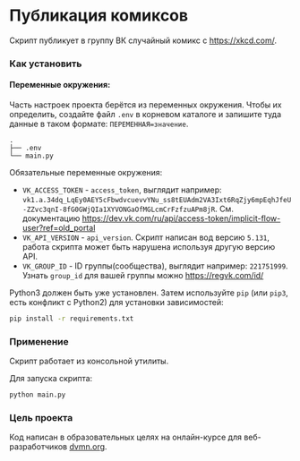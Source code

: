 # Публикация комиксов
Скрипт публикует в группу ВК случайный комикс с https://xkcd.com/.

### Как установить
#### Переменные окружения:

Часть настроек проекта берётся из переменных окружения. Чтобы их определить, создайте файл `.env` в корневом каталоге и запишите туда данные в таком формате: `ПЕРЕМЕННАЯ=значение`.

```
.
├── .env
└── main.py
```
Обязательные переменные окружения:
- `VK_ACCESS_TOKEN` - `access_token`, выглядит например: `vk1.a.34dq_LqEy0AEY5cFbwdvcuevvYNu_ss8tEUAdm2VA3Ixt6RqZjy6mpEqhJfeU-ZZvc3qnI-8fG0GWjQIa1XYVONGaOfMGLcmCrFzfzuAPm8jR`. См. документацию https://dev.vk.com/ru/api/access-token/implicit-flow-user?ref=old_portal
- `VK_API_VERSION` - `api_version`. Скрипт написан вод версию `5.131`, работа скрипта может быть нарушена используя другую версию API.
- `VK_GROUP_ID` - ID группы(сообщества), выглядит например: `221751999`. Узнать `group_id` для вашей группы можно https://regvk.com/id/

Python3 должен быть уже установлен. 
Затем используйте `pip` (или `pip3`, есть конфликт с Python2) для установки зависимостей:

```sh
pip install -r requirements.txt
```

### Применение
Скрипт работает из консольной утилиты.

Для запуска скрипта:
```sh
python main.py
```

### Цель проекта

Код написан в образовательных целях на онлайн-курсе для веб-разработчиков [dvmn.org](https://dvmn.org/).
